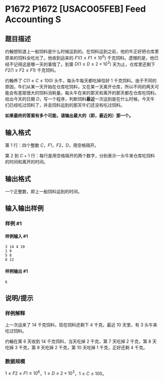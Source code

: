 # P1672 P1672 [USACO05FEB] Feed Accounting S

## 题目描述

约翰想知道上一船饲料是什么时候运到的。在饲料运到之前，他的牛正好把仓库里原来的饲料全吃光了。他收到运来的 $F1(1\le F1\le 10^6)$ 千克饲料。遗憾的是，他已经不记得这是哪一天的事情了。到第 $D(1\le D\le 2\times 10^3)$ 天为止，仓库里还剩下 $F2(1\le F2\le F1)$ 千克饲料。

约翰养了 $C(1\le C\le 100)$ 头牛，每头牛每天都吃掉恰好 $1$ 千克饲料。由于不同的原因，牛们从某一天开始在仓库吃饲料，又在某一天离开仓库，所以不同的两天可能会有差距很大的饲料消耗量。每头牛在来的那天和离开的那天都在仓库吃饲料。给出今天的日期 $D$，写一个程序，判断饲料**最近**一次运到是在什么时候。今天牛们已经吃过饲料了，并且饲料运到的那天牛们还没有吃过饲料。

**如果最终的答案有多个可能，请输出最大的（即，最近的）那一个。**

## 输入格式

第 $1$ 行：四个整数 $C$，$F1$，$F2$，$D$，用空格隔开。

第 $2$ 到 $C+1$ 行：每行是用空格隔开的两个数字，分别表示一头牛来仓库吃饲料的时间和离开的时间。

## 输出格式

一个正整数，即上一船饲料运到的时间。

## 输入输出样例

### 样例 #1

#### 样例输入 #1

```
3 14 4 10
1 9
5 8
8 12
```

#### 样例输出 #1

```
6
```

## 说明/提示

### 样例解释

上一次运来了 $14$ 千克饲料，现在饲料还剩下 $4$ 千克。最近 $10$ 天里，有 $3$ 头牛来吃过饲料。

约翰在第 $6$ 天收到 $14$ 千克饲料，当天吃掉 $2$ 千克，第 $7$ 天吃掉 $2$ 千克，第 $8$ 天吃掉 $3$ 千克，第 $9$ 天吃掉 $2$ 千克，第 $10$ 天吃掉 $1$ 千克，正好还剩 $4$ 千克。

### 数据规模

$1\le F2\le F1\le 10^6$，$1\le D\le 2\times 10^3$，$1\le C\le 100$。

